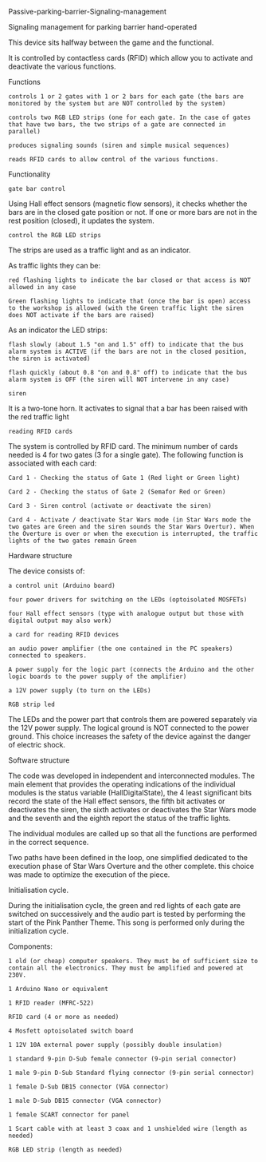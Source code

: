 Passive-parking-barrier-Signaling-management

Signaling management for parking barrier hand-operated

This device sits halfway between the game and the functional.

It is controlled by contactless cards (RFID) which allow you to activate and deactivate the various functions.

Functions

    controls 1 or 2 gates with 1 or 2 bars for each gate (the bars are monitored by the system but are NOT controlled by the system)

    controls two RGB LED strips (one for each gate. In the case of gates that have two bars, the two strips of a gate are connected in parallel)

    produces signaling sounds (siren and simple musical sequences)

    reads RFID cards to allow control of the various functions.

Functionality

    gate bar control

Using Hall effect sensors (magnetic flow sensors), it checks whether the bars are in the closed gate position or not. If one or more bars are not in the rest position (closed), it updates the system.

    control the RGB LED strips

The strips are used as a traffic light and as an indicator.

As traffic lights they can be:

    red flashing lights to indicate the bar closed or that access is NOT allowed in any case

    Green flashing lights to indicate that (once the bar is open) access to the workshop is allowed (with the Green traffic light the siren does NOT activate if the bars are raised)

As an indicator the LED strips:

    flash slowly (about 1.5 "on and 1.5" off) to indicate that the bus alarm system is ACTIVE (if the bars are not in the closed position, the siren is activated)

    flash quickly (about 0.8 "on and 0.8" off) to indicate that the bus alarm system is OFF (the siren will NOT intervene in any case)

    siren

It is a two-tone horn. It activates to signal that a bar has been raised with the red traffic light

    reading RFID cards

The system is controlled by RFID card. The minimum number of cards needed is 4 for two gates (3 for a single gate). The following function is associated with each card:

    Card 1 - Checking the status of Gate 1 (Red light or Green light)

    Card 2 - Checking the status of Gate 2 (Semafor Red or Green)

    Card 3 - Siren control (activate or deactivate the siren)

    Card 4 - Activate / deactivate Star Wars mode (in Star Wars mode the two gates are Green and the siren sounds the Star Wars Overtur). When the Overture is over or when the execution is interrupted, the traffic lights of the two gates remain Green

Hardware structure

The device consists of:

    a control unit (Arduino board)

    four power drivers for switching on the LEDs (optoisolated MOSFETs)

    four Hall effect sensors (type with analogue output but those with digital output may also work)

    a card for reading RFID devices

    an audio power amplifier (the one contained in the PC speakers) connected to speakers.

    A power supply for the logic part (connects the Arduino and the other logic boards to the power supply of the amplifier)

    a 12V power supply (to turn on the LEDs)

    RGB strip led

The LEDs and the power part that controls them are powered separately via the 12V power supply. The logical ground is NOT connected to the power ground. This choice increases the safety of the device against the danger of electric shock.

Software structure

The code was developed in independent and interconnected modules. The main element that provides the operating indications of the individual modules is the status variable (HallDigitalState), the 4 least significant bits record the state of the Hall effect sensors, the fifth bit activates or deactivates the siren, the sixth activates or deactivates the Star Wars mode and the seventh and the eighth report the status of the traffic lights.

The individual modules are called up so that all the functions are performed in the correct sequence.

Two paths have been defined in the loop, one simplified dedicated to the execution phase of Star Wars Overture and the other complete. this choice was made to optimize the execution of the piece.

Initialisation cycle.

During the initialisation cycle, the green and red lights of each gate are switched on successively and the audio part is tested by performing the start of the Pink Panther Theme. This song is performed only during the initialization cycle.

Components:

    1 old (or cheap) computer speakers. They must be of sufficient size to contain all the electronics. They must be amplified and powered at 230V.

    1 Arduino Nano or equivalent

    1 RFID reader (MFRC-522)

    RFID card (4 or more as needed)

    4 Mosfett optoisolated switch board

    1 12V 10A external power supply (possibly double insulation)

    1 standard 9-pin D-Sub female connector (9-pin serial connector)

    1 male 9-pin D-Sub Standard flying connector (9-pin serial connector)

    1 female D-Sub DB15 connector (VGA connector)

    1 male D-Sub DB15 connector (VGA connector)

    1 female SCART connector for panel

    1 Scart cable with at least 3 coax and 1 unshielded wire (length as needed)

    RGB LED strip (length as needed)
